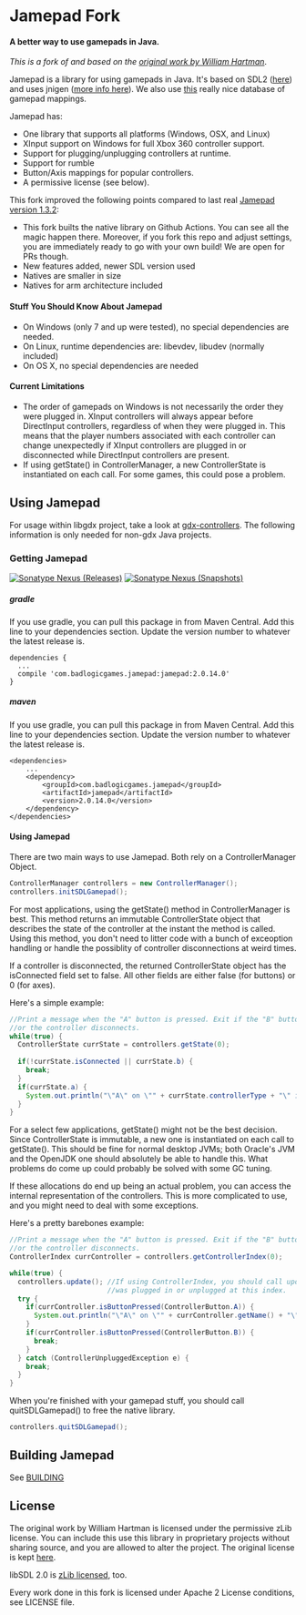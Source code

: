 # Jamepad Fork

#### A better way to use gamepads in Java.

*This is a fork of and based on the [original work by William Hartman](https://github.com/williamahartman/Jamepad/tree/ae170a95eb7c14d82b19328480b1ab5a45b77001)*.

Jamepad is a library for using gamepads in Java. It's based on SDL2 ([here](https://www.libsdl.org/)) and uses jnigen ([more info here](https://github.com/libgdx/libgdx/wiki/jnigen)). We also use [this](https://github.com/gabomdq/SDL_GameControllerDB) really nice database of gamepad mappings.

Jamepad has:
  - One library that supports all platforms (Windows, OSX, and Linux)
  - XInput support on Windows for full Xbox 360 controller support.
  - Support for plugging/unplugging controllers at runtime.
  - Support for rumble
  - Button/Axis mappings for popular controllers.
  - A permissive license (see below).

This fork improved the following points compared to last real [Jamepad version 1.3.2](https://github.com/williamahartman/Jamepad/tree/ae170a95eb7c14d82b19328480b1ab5a45b77001):
* This fork builts the native library on Github Actions. You can see all the magic happen there. Moreover, if you fork this repo and adjust settings, you are immediately ready to go with your own build! We are open for PRs though.
* New features added, newer SDL version used
* Natives are smaller in size
* Natives for arm architecture included

#### Stuff You Should Know About Jamepad

- On Windows (only 7 and up were tested), no special dependencies are needed.
- On Linux, runtime dependencies are: libevdev, libudev (normally included)
- On OS X, no special dependencies are needed

#### Current Limitations
- The order of gamepads on Windows is not necessarily the order they were plugged in. XInput controllers will always appear before DirectInput controllers, regardless of when they were plugged in. This means that the player numbers associated with each controller can change unexpectedly if XInput controllers are plugged in or disconnected while DirectInput controllers are present.
- If using getState() in ControllerManager, a new ControllerState is instantiated on each call. For some games, this could pose a problem.



## Using Jamepad

For usage within libgdx project, take a look at [gdx-controllers](https://github.com/libgdx/gdx-controllers).
The following information is only needed for non-gdx Java projects.

### Getting Jamepad

[![Sonatype Nexus (Releases)](https://img.shields.io/nexus/r/com.badlogicgames.jamepad/jamepad?nexusVersion=2&server=https%3A%2F%2Foss.sonatype.org&label=release)](https://search.maven.org/artifact/com.badlogicgames.jamepad/jamepad)
[![Sonatype Nexus (Snapshots)](https://img.shields.io/nexus/s/com.badlogicgames.jamepad/jamepad?server=https%3A%2F%2Foss.sonatype.org&label=snapshot)](https://oss.sonatype.org/#nexus-search;gav~com.badlogicgames.jamepad~jamepad)

##### gradle
If you use gradle, you can pull this package in from Maven Central.
Add this line to your dependencies section. Update the version number to whatever the latest release is.
````
dependencies {
  ...
  compile 'com.badlogicgames.jamepad:jamepad:2.0.14.0'
}
````
##### maven
If you use gradle, you can pull this package in from Maven Central.
Add this line to your dependencies section. Update the version number to whatever the latest release is.
````
<dependencies>
    ...
    <dependency>
        <groupId>com.badlogicgames.jamepad</groupId>
        <artifactId>jamepad</artifactId>
        <version>2.0.14.0</version>
    </dependency>
</dependencies>
````

#### Using Jamepad
There are two main ways to use Jamepad. Both rely on a ControllerManager Object.

```java
ControllerManager controllers = new ControllerManager();
controllers.initSDLGamepad();
```

For most applications, using the getState() method in ControllerManager is best. This method returns an immutable ControllerState object that describes the state of the controller at the instant the method is called. Using this method, you don't need to litter code with a bunch of exceoption handling or handle the possiblity of controller disconnections at weird times. 

If a controller is disconnected, the returned ControllerState object has the isConnected field set to false. All other fields are either false (for buttons) or 0 (for axes).

Here's a simple example:

```java
//Print a message when the "A" button is pressed. Exit if the "B" button is pressed 
//or the controller disconnects.
while(true) {
  ControllerState currState = controllers.getState(0);
  
  if(!currState.isConnected || currState.b) {
    break;
  }
  if(currState.a) {
    System.out.println("\"A\" on \"" + currState.controllerType + "\" is pressed");
  }
}
```

For a select few applications, getState() might not be the best decision. Since ControllerState is immutable, a new one is instantiated on each call to getState(). This should be fine for normal desktop JVMs; both Oracle's JVM and the OpenJDK one should absolutely be able to handle this. What problems do come up could probably be solved with some GC tuning.

If these allocations do end up being an actual problem, you can access the internal representation of the controllers. This is more complicated to use, and you might need to deal with some exceptions.

Here's a pretty barebones example:

```java
//Print a message when the "A" button is pressed. Exit if the "B" button is pressed 
//or the controller disconnects.
ControllerIndex currController = controllers.getControllerIndex(0);

while(true) {
  controllers.update(); //If using ControllerIndex, you should call update() to check if a new controller
                        //was plugged in or unplugged at this index.
  try {
    if(currController.isButtonPressed(ControllerButton.A)) {
      System.out.println("\"A\" on \"" + currController.getName() + "\" is pressed");
    }
    if(currController.isButtonPressed(ControllerButton.B)) {
      break;
    }
  } catch (ControllerUnpluggedException e) {   
    break;
  }
}
```

When you're finished with your gamepad stuff, you should call quitSDLGamepad() to free the native library.

```java
controllers.quitSDLGamepad();
```

## Building Jamepad

See [BUILDING](BUILDING.md)

## License

The original work by William Hartman is licensed under the permissive zLib license.
You can include this use this library in proprietary projects without sharing source, and you are allowed to alter the project.
The original license is kept [here](LICENSE_hartman.txt).

libSDL 2.0 is [zLib licensed](https://libsdl.org/license.php), too.

Every work done in this fork is licensed under Apache 2 License conditions, see LICENSE file.